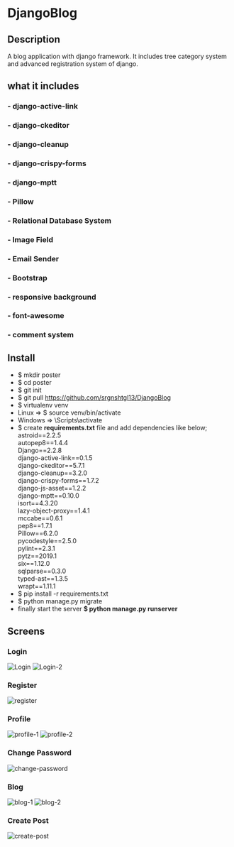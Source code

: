 # DjangoBlog
## Description
A blog application with django framework. It includes tree category system and advanced registration system of django.
## what it includes 
### - django-active-link
### - django-ckeditor
### - django-cleanup
### - django-crispy-forms
### - django-mptt
### - Pillow
### - Relational Database System
### - Image Field
### - Email Sender
### - Bootstrap
### - responsive background
### - font-awesome
### - comment system
## Install
* $ mkdir poster
* $ cd poster
* $ git init
* $ git pull https://github.com/srgnshtgl13/DjangoBlog
* $ virtualenv venv
* Linux => $ source venv/bin/activate
* Windows => \Scripts\activate
* $ create **requirements.txt** file and add dependencies like below;<br>
astroid==2.2.5<br>
autopep8==1.4.4<br>
Django==2.2.8<br>
django-active-link==0.1.5<br>
django-ckeditor==5.7.1<br>
django-cleanup==3.2.0<br>
django-crispy-forms==1.7.2<br>
django-js-asset==1.2.2<br>
django-mptt==0.10.0<br>
isort==4.3.20<br>
lazy-object-proxy==1.4.1<br>
mccabe==0.6.1<br>
pep8==1.7.1<br>
Pillow==6.2.0<br>
pycodestyle==2.5.0<br>
pylint==2.3.1<br>
pytz==2019.1<br>
six==1.12.0<br>
sqlparse==0.3.0<br>
typed-ast==1.3.5<br>
wrapt==1.11.1<br>
* $ pip install -r requirements.txt
* $ python manage.py migrate
* finally start the server **$ python manage.py runserver**
## Screens
### Login
![Login](https://user-images.githubusercontent.com/48659439/61064333-3e198980-a40a-11e9-90d6-324ae591c580.jpg)
![Login-2](https://user-images.githubusercontent.com/48659439/61064454-791bbd00-a40a-11e9-8339-fc19b861d53d.jpg)
### Register
![register](https://user-images.githubusercontent.com/48659439/61064493-905aaa80-a40a-11e9-9b59-2a3cc30b5dd8.jpg)
### Profile
![profile-1](https://user-images.githubusercontent.com/48659439/61064554-ab2d1f00-a40a-11e9-95e2-fbb5213f238b.jpg)
![profile-2](https://user-images.githubusercontent.com/48659439/61064555-ab2d1f00-a40a-11e9-9915-1ec131d87a0e.jpg)
### Change Password
![change-password](https://user-images.githubusercontent.com/48659439/61064680-ec253380-a40a-11e9-890f-dc605141f4d8.jpg)
### Blog
![blog-1](https://user-images.githubusercontent.com/48659439/61064601-c5ff9380-a40a-11e9-9d5b-9baf01918f16.jpg)
![blog-2](https://user-images.githubusercontent.com/48659439/61064602-c6982a00-a40a-11e9-9b78-f9170d9584f7.jpg)
### Create Post
![create-post](https://user-images.githubusercontent.com/48659439/61064682-ecbdca00-a40a-11e9-8e87-2dfb34933fc7.jpg)
